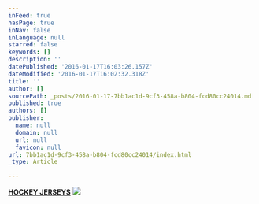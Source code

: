 ```yaml
---
inFeed: true
hasPage: true
inNav: false
inLanguage: null
starred: false
keywords: []
description: ''
datePublished: '2016-01-17T16:03:26.157Z'
dateModified: '2016-01-17T16:02:32.318Z'
title: ''
author: []
sourcePath: _posts/2016-01-17-7bb1ac1d-9cf3-458a-b804-fcd80cc24014.md
published: true
authors: []
publisher:
  name: null
  domain: null
  url: null
  favicon: null
url: 7bb1ac1d-9cf3-458a-b804-fcd80cc24014/index.html
_type: Article

---
```

[**HOCKEY JERSEYS**][0]
![](https://the-grid-user-content.s3-us-west-2.amazonaws.com/73a5a979-e78e-46f0-b156-9dd079f9bee1.jpg)

[0]: http://boriz-customs.mybigcommerce.com/sports-jerseys/hockey/
